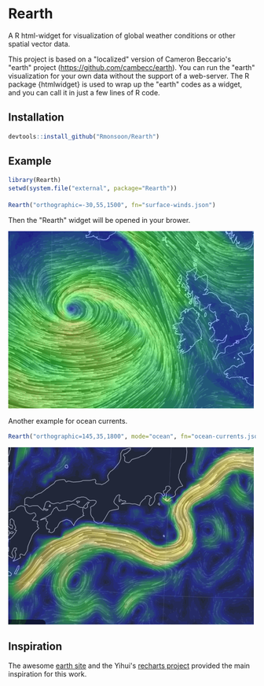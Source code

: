 # Rearth
A R html-widget for visualization of global weather conditions or other spatial vector data. 

This project is based on a "localized" version of Cameron Beccario's "earth" project (https://github.com/cambecc/earth). You can run the "earth" visualization for your own data without the support of a web-server. The R package {htmlwidget} is used to wrap up the "earth" codes as a widget, and you can call it in just a few lines of R code. 

Installation
------------

``` r
devtools::install_github("Rmonsoon/Rearth")

```

Example
------------

``` r
library(Rearth)
setwd(system.file("external", package="Rearth"))

Rearth("orthographic=-30,55,1500", fn="surface-winds.json")
```

Then the "Rearth" widget will be opened in your brower.

![Surface Winds](vignettes/surface-winds_02.gif)


Another example for ocean currents.

``` r
Rearth("orthographic=145,35,1800", mode="ocean", fn="ocean-currents.json")
```

![Ocean Currents](vignettes/ocean-currents_05.gif)

Inspiration
------------

The awesome [earth site](https://earth.nullschool.net/) and the Yihui's [recharts project](https://github.com/yihui/recharts) provided the main inspiration for this work.
